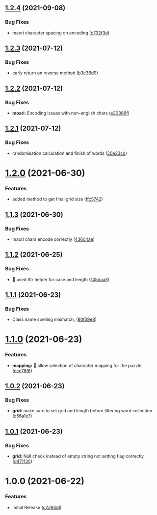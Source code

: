 ## [1.2.4](https://github.com/customd/word-finder/compare/v1.2.3...v1.2.4) (2021-09-08)


### Bug Fixes

* maori character spacing on encoding ([c732f3d](https://github.com/customd/word-finder/commit/c732f3d188409e87bab950fc4f868a24b55a6771))

## [1.2.3](https://github.com/customd/word-finder/compare/v1.2.2...v1.2.3) (2021-07-12)


### Bug Fixes

* early return on reverse method ([b3c36d9](https://github.com/customd/word-finder/commit/b3c36d9d6e69fb9ad9f882a201f84fec1a66f1f7))

## [1.2.2](https://github.com/customd/word-finder/compare/v1.2.1...v1.2.2) (2021-07-12)


### Bug Fixes

* **moari:** Encoding issues with non-english chars ([e20386f](https://github.com/customd/word-finder/commit/e20386f4f8da189b8accf43878955ced051972af))

## [1.2.1](https://github.com/customd/word-finder/compare/v1.2.0...v1.2.1) (2021-07-12)


### Bug Fixes

* randomisation calculation and finish of words ([30e23cd](https://github.com/customd/word-finder/commit/30e23cd37fd1c0afc9de1d8d2240f3e4f5e7a6f7))

# [1.2.0](https://github.com/customd/word-finder/compare/v1.1.3...v1.2.0) (2021-06-30)


### Features

* added method to get final grid size ([ffc5742](https://github.com/customd/word-finder/commit/ffc57422f99eb2ece3f8067ce34118596c76140d))

## [1.1.3](https://github.com/customd/word-finder/compare/v1.1.2...v1.1.3) (2021-06-30)


### Bug Fixes

* maori chars encode correctly ([436c4ae](https://github.com/customd/word-finder/commit/436c4ae4e250e5dd8173807c938693977cbfc1f6))

## [1.1.2](https://github.com/customd/word-finder/compare/v1.1.1...v1.1.2) (2021-06-25)


### Bug Fixes

* :bug: used Str helper for case and length ([145daa3](https://github.com/customd/word-finder/commit/145daa305a1e3ea3b0e096fac2dbd0de43ffe5c4))

## [1.1.1](https://github.com/customd/word-finder/compare/v1.1.0...v1.1.1) (2021-06-23)


### Bug Fixes

* Class name spelling mismatch, ([80f59e8](https://github.com/customd/word-finder/commit/80f59e849fc35f3fb6bf59898996ad062f5cf4af))

# [1.1.0](https://github.com/customd/word-finder/compare/v1.0.2...v1.1.0) (2021-06-23)


### Features

* **mapping:** :art: allow selection of character mapping for the puzzle ([ccc78f8](https://github.com/customd/word-finder/commit/ccc78f8e39b1665e8c47ceb14afeb6f901708c28))

## [1.0.2](https://github.com/customd/word-finder/compare/v1.0.1...v1.0.2) (2021-06-23)


### Bug Fixes

* **grid:** make sure to set grid and length before filtering word collection ([c56a1e7](https://github.com/customd/word-finder/commit/c56a1e79045f8026096335b3befd3d248fedadb4))

## [1.0.1](https://github.com/customd/word-finder/compare/v1.0.0...v1.0.1) (2021-06-23)


### Bug Fixes

* **grid:** Null check instead of empty string not setting flag correctly ([d471130](https://github.com/customd/word-finder/commit/d4711302f66020343217baf414b2ab7d8135fe8c))

# 1.0.0 (2021-06-22)


### Features

* Initial Release ([c2a16b6](https://github.com/customd/word-finder/commit/c2a16b6e995135029662c9e13dcd7df6cf34fc6c))
